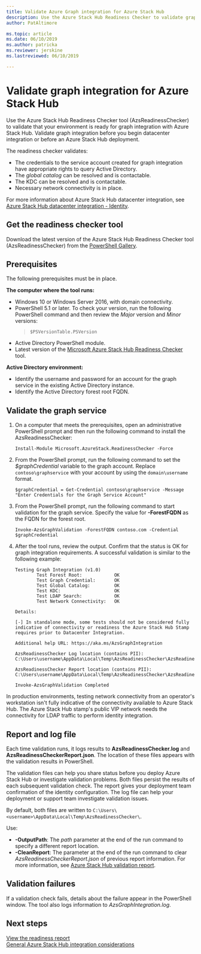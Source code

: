 ```yaml
---
title: Validate Azure Graph integration for Azure Stack Hub
description: Use the Azure Stack Hub Readiness Checker to validate graph integration for Azure Stack Hub.
author: PatAltimore

ms.topic: article
ms.date: 06/10/2019
ms.author: patricka
ms.reviewer: jerskine
ms.lastreviewed: 06/10/2019

---
```


# Validate graph integration for Azure Stack Hub

Use the Azure Stack Hub Readiness Checker tool (AzsReadinessChecker) to validate that your environment is ready for graph integration with Azure Stack Hub. Validate graph integration before you begin datacenter integration or before an Azure Stack Hub deployment.

The readiness checker validates:

* The credentials to the service account created for graph integration have appropriate rights to query Active Directory.
* The *global catalog* can be resolved and is contactable.
* The KDC can be resolved and is contactable.
* Necessary network connectivity is in place.

For more information about Azure Stack Hub datacenter integration, see [Azure Stack Hub datacenter integration - Identity](azure-stack-integrate-identity.md).

## Get the readiness checker tool

Download the latest version of the Azure Stack Hub Readiness Checker tool (AzsReadinessChecker) from the [PowerShell Gallery](https://aka.ms/AzsReadinessChecker).

## Prerequisites

The following prerequisites must be in place.

**The computer where the tool runs:**

* Windows 10 or Windows Server 2016, with domain connectivity.
* PowerShell 5.1 or later. To check your version, run the following PowerShell command and then review the *Major* version and *Minor* versions:  
   > `$PSVersionTable.PSVersion`
* Active Directory PowerShell module.
* Latest version of the [Microsoft Azure Stack Hub Readiness Checker](https://aka.ms/AzsReadinessChecker) tool.

**Active Directory environment:**

* Identify the username and password for an account for the graph service in the existing Active Directory instance.
* Identify the Active Directory forest root FQDN.

## Validate the graph service

1. On a computer that meets the prerequisites, open an administrative PowerShell prompt and then run the following command to install the AzsReadinessChecker:

     `Install-Module Microsoft.AzureStack.ReadinessChecker -Force`

1. From the PowerShell prompt, run the following command to set the *$graphCredential* variable to the graph account. Replace `contoso\graphservice` with your account by using the `domain\username` format.

    `$graphCredential = Get-Credential contoso\graphservice -Message "Enter Credentials for the Graph Service Account"`

1. From the PowerShell prompt, run the following command to start validation for the graph service. Specify the value for **-ForestFQDN** as the FQDN for the forest root.

     `Invoke-AzsGraphValidation -ForestFQDN contoso.com -Credential $graphCredential`

1. After the tool runs, review the output. Confirm that the status is OK for graph integration requirements. A successful validation is similar to the following example:

    ```
    Testing Graph Integration (v1.0)
            Test Forest Root:            OK
            Test Graph Credential:       OK
            Test Global Catalog:         OK
            Test KDC:                    OK
            Test LDAP Search:            OK
            Test Network Connectivity:   OK

    Details:

    [-] In standalone mode, some tests should not be considered fully indicative of connectivity or readiness the Azure Stack Hub Stamp requires prior to Datacenter Integration.

    Additional help URL: https://aka.ms/AzsGraphIntegration

    AzsReadinessChecker Log location (contains PII): C:\Users\username\AppData\Local\Temp\AzsReadinessChecker\AzsReadinessChecker.log

    AzsReadinessChecker Report location (contains PII): C:\Users\username\AppData\Local\Temp\AzsReadinessChecker\AzsReadinessCheckerReport.json

    Invoke-AzsGraphValidation Completed
    ```

In production environments, testing network connectivity from an operator's workstation isn't fully indicative of the connectivity available to Azure Stack Hub. The Azure Stack Hub stamp's public VIP network needs the connectivity for LDAP traffic to perform identity integration.

## Report and log file

Each time validation runs, it logs results to **AzsReadinessChecker.log** and **AzsReadinessCheckerReport.json**. The location of these files appears with the validation results in PowerShell.

The validation files can help you share status before you deploy Azure Stack Hub or investigate validation problems. Both files persist the results of each subsequent validation check. The report gives your deployment team confirmation of the identity configuration. The log file can help your deployment or support team investigate validation issues.

By default, both files are written to
`C:\Users\<username>\AppData\Local\Temp\AzsReadinessChecker\`.

Use:

* **-OutputPath**: The *path* parameter at the end of the run command to specify a different report location.
* **-CleanReport**: The parameter at the end of the run command to clear *AzsReadinessCheckerReport.json* of previous report information. For more information, see [Azure Stack Hub validation report](azure-stack-validation-report.md).

## Validation failures

If a validation check fails, details about the failure appear in the PowerShell window. The tool also logs information to *AzsGraphIntegration.log*.

## Next steps

[View the readiness report](azure-stack-validation-report.md)  
[General Azure Stack Hub integration considerations](azure-stack-datacenter-integration.md)  
